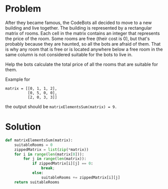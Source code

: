 # Problem
After they became famous, the CodeBots all decided to move to a new building and live together. The building is represented by a rectangular matrix of rooms. Each cell in the matrix contains an integer that represents the price of the room. Some rooms are free (their cost is 0), but that's probably because they are haunted, so all the bots are afraid of them. That is why any room that is free or is located anywhere below a free room in the same column is not considered suitable for the bots to live in.

Help the bots calculate the total price of all the rooms that are suitable for them.

Example for 

    matrix = [[0, 1, 1, 2], 
              [0, 5, 0, 0], 
              [2, 0, 3, 3]]
              
the output should be
`matrixElementsSum(matrix) = 9.`
# Solution
```python
def matrixElementsSum(matrix):
    suitableRooms = 0
    zippedMatrix = list(zip(*matrix))
    for i in range(len(matrix[0])):
        for j in range(len(matrix)):
            if zippedMatrix[i][j] == 0:
                break;
            else:
                suitableRooms += zippedMatrix[i][j]
    return suitableRooms
```
